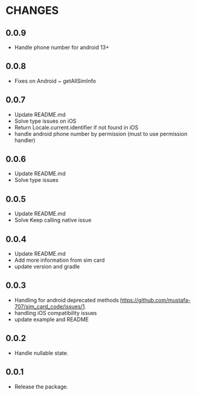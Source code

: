 # CHANGES

## 0.0.9

- Handle phone number for android 13+

## 0.0.8

- Fixes on Android ~ getAllSimInfo

## 0.0.7

- Update README.md
- Solve type issues on iOS
- Return Locale.current.identifier if not found in iOS
- handle android phone number by permission (must to use permission handler)

## 0.0.6

- Update README.md
- Solve type issues

## 0.0.5

- Update README.md
- Solve Keep calling native issue

## 0.0.4

- Update README.md
- Add more information from sim card
- update version and gradle

## 0.0.3

- Handling for android deprecated methods <https://github.com/mustafa-707/sim_card_code/issues/1>.
- handling iOS compatibility issues
- update example and README

## 0.0.2

- Handle nullable state.

## 0.0.1

- Release the package.
